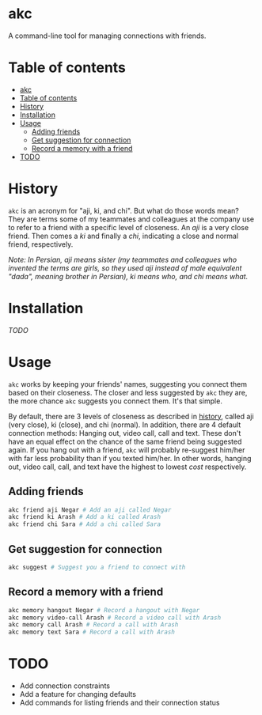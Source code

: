 # akc
A command-line tool for managing connections with friends.

# Table of contents
- [akc](#akc)
- [Table of contents](#table-of-contents)
- [History](#history)
- [Installation](#installation)
- [Usage](#usage)
  - [Adding friends](#adding-friends)
  - [Get suggestion for connection](#get-suggestion-for-connection)
  - [Record a memory with a friend](#record-a-memory-with-a-friend)
- [TODO](#todo)

# History
`akc` is an acronym for "aji, ki, and chi". But what do those words mean?  
They are terms some of my teammates and colleagues at the company use to refer to a friend with a specific level of closeness. An _aji_ is a very close friend. Then comes a _ki_ and finally a _chi_, indicating a close and normal friend, respectively.  

_Note: In Persian, aji means sister (my teammates and colleagues who invented the terms are girls, so they used aji instead of male equivalent "dada", meaning brother in Persian), ki means who, and chi means what._

# Installation
_TODO_

# Usage
`akc` works by keeping your friends' names, suggesting you connect them based on their closeness. The closer and less suggested by `akc` they are, the more chance `akc` suggests you connect them. It's that simple.  

By default, there are 3 levels of closeness as described in [history](#history), called aji (very close), ki (close), and chi (normal). In addition, there are 4 default connection methods: Hanging out, video call, call and text. These don't have an equal effect on the chance of the same friend being suggested again. If you hang out with a friend, `akc` will probably re-suggest him/her with far less probability than if you texted him/her. In other words, hanging out, video call, call, and text have the highest to lowest _cost_ respectively.  

## Adding friends
```bash
akc friend aji Negar # Add an aji called Negar
akc friend ki Arash # Add a ki called Arash
akc friend chi Sara # Add a chi called Sara
```

## Get suggestion for connection
```bash
akc suggest # Suggest you a friend to connect with
```

## Record a memory with a friend
```bash
akc memory hangout Negar # Record a hangout with Negar
akc memory video-call Arash # Record a video call with Arash
akc memory call Arash # Record a call with Arash
akc memory text Sara # Record a call with Arash
```

# TODO
- Add connection constraints
- Add a feature for changing defaults
- Add commands for listing friends and their connection status